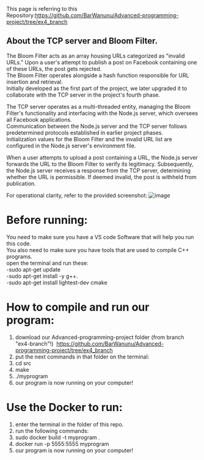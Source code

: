 This page is referring to this Repository:https://github.com/BarWanunu/Advanced-programming-project/tree/ex4_branch

## About the TCP server and Bloom Filter.
 The Bloom Filter acts as an array housing URLs categorized as "invalid URLs." Upon a user's attempt to publish a post on Facebook containing one of these URLs, the post gets rejected.<br>
 The Bloom Filter operates alongside a hash function responsible for URL insertion and retrieval.<br> 
 Initially developed as the first part of the project, we later upgraded it to collaborate with the TCP server in the project's fourth phase.<br>

The TCP server operates as a multi-threaded entity, managing the Bloom Filter's functionality and interfacing with the Node.js server, which oversees all Facebook applications. <br>
Communication between the Node.js server and the TCP server follows predetermined protocols established in earlier project phases.<br>
Initialization values for the Bloom Filter and the invalid URL list are configured in the Node.js server's environment file.

When a user attempts to upload a post containing a URL, the Node.js server forwards the URL to the Bloom Filter to verify its legitimacy. Subsequently, the Node.js server receives a response from the TCP server, determining whether the URL is permissible. If deemed invalid, the post is withheld from publication.

For operational clarity, refer to the provided screenshot:
![image](https://github.com/BarWanunu/Advanced-programming-project/assets/132774208/f75b057d-cd55-4589-a54a-e8493d8f34ce)

# Before running:
You need to make sure you have a VS code Software that will help you run this code.<br>
You also need to make sure you have tools that are used to compile C++ programs.<br>
open the terminal and run these:<br>
-sudo apt-get update<br>
-sudo apt-get install -y g++.<br>
-sudo apt-get install lightest-dev cmake<br>


# How to compile and run our program:

1. download our Advanced-programming-project folder (from branch "ex4-branch"!) 
https://github.com/BarWanunu/Advanced-programming-project/tree/ex4_branch
2. put the next commands in that folder on the terminal:
3. cd src
4. make
5. ./myprogram
6. our program is now running on your computer!

# Use the Docker to run:
1. enter the terminal in the folder of this repo.
2. run the following commands:
3. sudo docker build -t myprogram .
4. docker run -p 5555:5555 myprogram
5. our program is now running on your computer!

